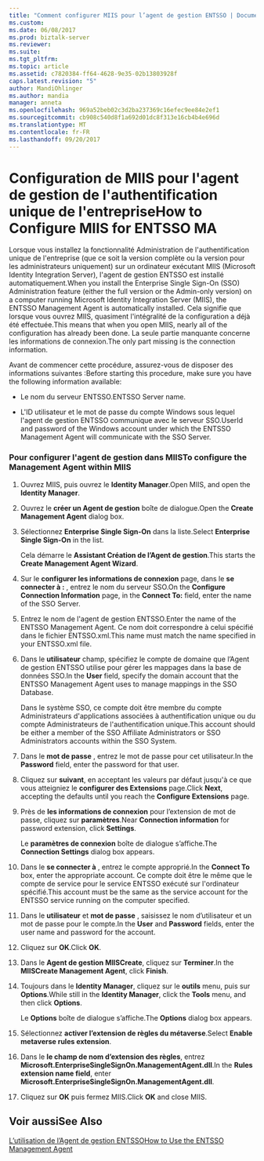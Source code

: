```yaml
---
title: "Comment configurer MIIS pour l’agent de gestion ENTSSO | Documents Microsoft"
ms.custom: 
ms.date: 06/08/2017
ms.prod: biztalk-server
ms.reviewer: 
ms.suite: 
ms.tgt_pltfrm: 
ms.topic: article
ms.assetid: c7820384-ff64-4628-9e35-02b13803928f
caps.latest.revision: "5"
author: MandiOhlinger
ms.author: mandia
manager: anneta
ms.openlocfilehash: 969a52beb02c3d2ba237369c16efec9ee84e2ef1
ms.sourcegitcommit: cb908c540d8f1a692d01dc8f313e16cb4b4e696d
ms.translationtype: MT
ms.contentlocale: fr-FR
ms.lasthandoff: 09/20/2017
---
```

# <a name="how-to-configure-miis-for-entsso-ma"></a><span data-ttu-id="0d259-102">Configuration de MIIS pour l'agent de gestion de l'authentification unique de l'entreprise</span><span class="sxs-lookup"><span data-stu-id="0d259-102">How to Configure MIIS for ENTSSO MA</span></span>
<span data-ttu-id="0d259-103">Lorsque vous installez la fonctionnalité Administration de l'authentification unique de l'entreprise (que ce soit la version complète ou la version pour les administrateurs uniquement) sur un ordinateur exécutant MIIS (Microsoft Identity Integration Server), l'agent de gestion ENTSSO est installé automatiquement.</span><span class="sxs-lookup"><span data-stu-id="0d259-103">When you install the Enterprise Single Sign-On (SSO) Administration feature (either the full version or the Admin-only version) on a computer running Microsoft Identity Integration Server (MIIS), the ENTSSO Management Agent is automatically installed.</span></span> <span data-ttu-id="0d259-104">Cela signifie que lorsque vous ouvrez MIIS, quasiment l'intégralité de la configuration a déjà été effectuée.</span><span class="sxs-lookup"><span data-stu-id="0d259-104">This means that when you open MIIS, nearly all of the configuration has already been done.</span></span> <span data-ttu-id="0d259-105">La seule partie manquante concerne les informations de connexion.</span><span class="sxs-lookup"><span data-stu-id="0d259-105">The only part missing is the connection information.</span></span>  
  
 <span data-ttu-id="0d259-106">Avant de commencer cette procédure, assurez-vous de disposer des informations suivantes :</span><span class="sxs-lookup"><span data-stu-id="0d259-106">Before starting this procedure, make sure you have the following information available:</span></span>  
  
-   <span data-ttu-id="0d259-107">Le nom du serveur ENTSSO.</span><span class="sxs-lookup"><span data-stu-id="0d259-107">ENTSSO Server name.</span></span>  
  
-   <span data-ttu-id="0d259-108">L'ID utilisateur et le mot de passe du compte Windows sous lequel l'agent de gestion ENTSSO communique avec le serveur SSO.</span><span class="sxs-lookup"><span data-stu-id="0d259-108">UserId and password of the Windows account under which the ENTSSO Management Agent will communicate with the SSO Server.</span></span>  
  
### <a name="to-configure-the-management-agent-within-miis"></a><span data-ttu-id="0d259-109">Pour configurer l'agent de gestion dans MIIS</span><span class="sxs-lookup"><span data-stu-id="0d259-109">To configure the Management Agent within MIIS</span></span>  
  
1.  <span data-ttu-id="0d259-110">Ouvrez MIIS, puis ouvrez le **Identity Manager**.</span><span class="sxs-lookup"><span data-stu-id="0d259-110">Open MIIS, and open the **Identity Manager**.</span></span>  
  
2.  <span data-ttu-id="0d259-111">Ouvrez le **créer un Agent de gestion** boîte de dialogue.</span><span class="sxs-lookup"><span data-stu-id="0d259-111">Open the **Create Management Agent** dialog box.</span></span>  
  
3.  <span data-ttu-id="0d259-112">Sélectionnez **Enterprise Single Sign-On** dans la liste.</span><span class="sxs-lookup"><span data-stu-id="0d259-112">Select **Enterprise Single Sign-On** in the list.</span></span>  
  
     <span data-ttu-id="0d259-113">Cela démarre le **Assistant Création de l’Agent de gestion**.</span><span class="sxs-lookup"><span data-stu-id="0d259-113">This starts the **Create Management Agent Wizard**.</span></span>  
  
4.  <span data-ttu-id="0d259-114">Sur le **configurer les informations de connexion** page, dans le **se connecter à :** , entrez le nom du serveur SSO.</span><span class="sxs-lookup"><span data-stu-id="0d259-114">On the **Configure Connection Information** page, in the **Connect To:** field, enter the name of the SSO Server.</span></span>  
  
5.  <span data-ttu-id="0d259-115">Entrez le nom de l'agent de gestion ENTSSO.</span><span class="sxs-lookup"><span data-stu-id="0d259-115">Enter the name of the ENTSSO Management Agent.</span></span> <span data-ttu-id="0d259-116">Ce nom doit correspondre à celui spécifié dans le fichier ENTSSO.xml.</span><span class="sxs-lookup"><span data-stu-id="0d259-116">This name must match the name specified in your ENTSSO.xml file.</span></span>  
  
6.  <span data-ttu-id="0d259-117">Dans le **utilisateur** champ, spécifiez le compte de domaine que l’Agent de gestion ENTSSO utilise pour gérer les mappages dans la base de données SSO.</span><span class="sxs-lookup"><span data-stu-id="0d259-117">In the **User** field, specify the domain account that the ENTSSO Management Agent uses to manage mappings in the SSO Database.</span></span>  
  
     <span data-ttu-id="0d259-118">Dans le système SSO, ce compte doit être membre du compte Administrateurs d'applications associées à authentification unique ou du compte Administrateurs de l'authentification unique.</span><span class="sxs-lookup"><span data-stu-id="0d259-118">This account should be either a member of the SSO Affiliate Administrators or SSO Administrators accounts within the SSO System.</span></span>  
  
7.  <span data-ttu-id="0d259-119">Dans le **mot de passe** , entrez le mot de passe pour cet utilisateur.</span><span class="sxs-lookup"><span data-stu-id="0d259-119">In the **Password** field, enter the password for that user.</span></span>  
  
8.  <span data-ttu-id="0d259-120">Cliquez sur **suivant**, en acceptant les valeurs par défaut jusqu'à ce que vous atteigniez le **configurer des Extensions** page.</span><span class="sxs-lookup"><span data-stu-id="0d259-120">Click **Next**, accepting the defaults until you reach the **Configure Extensions** page.</span></span>  
  
9. <span data-ttu-id="0d259-121">Près de **les informations de connexion** pour l’extension de mot de passe, cliquez sur **paramètres**.</span><span class="sxs-lookup"><span data-stu-id="0d259-121">Near **Connection information** for password extension, click **Settings**.</span></span>  
  
     <span data-ttu-id="0d259-122">Le **paramètres de connexion** boîte de dialogue s’affiche.</span><span class="sxs-lookup"><span data-stu-id="0d259-122">The **Connection Settings** dialog box appears.</span></span>  
  
10. <span data-ttu-id="0d259-123">Dans le **se connecter à** , entrez le compte approprié.</span><span class="sxs-lookup"><span data-stu-id="0d259-123">In the **Connect To** box, enter the appropriate account.</span></span> <span data-ttu-id="0d259-124">Ce compte doit être le même que le compte de service pour le service ENTSSO exécuté sur l'ordinateur spécifié.</span><span class="sxs-lookup"><span data-stu-id="0d259-124">This account must be the same as the service account for the ENTSSO service running on the computer specified.</span></span>  
  
11. <span data-ttu-id="0d259-125">Dans le **utilisateur** et **mot de passe** , saisissez le nom d’utilisateur et un mot de passe pour le compte.</span><span class="sxs-lookup"><span data-stu-id="0d259-125">In the **User** and **Password** fields, enter the user name and password for the account.</span></span>  
  
12. <span data-ttu-id="0d259-126">Cliquez sur **OK**.</span><span class="sxs-lookup"><span data-stu-id="0d259-126">Click **OK**.</span></span>  
  
13. <span data-ttu-id="0d259-127">Dans le **Agent de gestion MIISCreate**, cliquez sur **Terminer**.</span><span class="sxs-lookup"><span data-stu-id="0d259-127">In the **MIISCreate Management Agent**, click **Finish**.</span></span>  
  
14. <span data-ttu-id="0d259-128">Toujours dans le **Identity Manager**, cliquez sur le **outils** menu, puis sur **Options**.</span><span class="sxs-lookup"><span data-stu-id="0d259-128">While still in the **Identity Manager**, click the **Tools** menu, and then click **Options**.</span></span>  
  
     <span data-ttu-id="0d259-129">Le **Options** boîte de dialogue s’affiche.</span><span class="sxs-lookup"><span data-stu-id="0d259-129">The **Options** dialog box appears.</span></span>  
  
15. <span data-ttu-id="0d259-130">Sélectionnez **activer l’extension de règles du métaverse**.</span><span class="sxs-lookup"><span data-stu-id="0d259-130">Select **Enable metaverse rules extension**.</span></span>  
  
16. <span data-ttu-id="0d259-131">Dans le **le champ de nom d’extension des règles**, entrez **Microsoft.EnterpriseSingleSignOn.ManagementAgent.dll**.</span><span class="sxs-lookup"><span data-stu-id="0d259-131">In the **Rules extension name field**, enter **Microsoft.EnterpriseSingleSignOn.ManagementAgent.dll**.</span></span>  
  
17. <span data-ttu-id="0d259-132">Cliquez sur **OK** puis fermez MIIS.</span><span class="sxs-lookup"><span data-stu-id="0d259-132">Click **OK** and close MIIS.</span></span>  
  
## <a name="see-also"></a><span data-ttu-id="0d259-133">Voir aussi</span><span class="sxs-lookup"><span data-stu-id="0d259-133">See Also</span></span>  
 [<span data-ttu-id="0d259-134">L’utilisation de l’Agent de gestion ENTSSO</span><span class="sxs-lookup"><span data-stu-id="0d259-134">How to Use the ENTSSO Management Agent</span></span>](../core/how-to-use-the-entsso-management-agent.md)